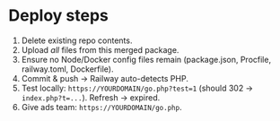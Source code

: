 
# Deploy steps
1) Delete existing repo contents.
2) Upload *all* files from this merged package.
3) Ensure no Node/Docker config files remain (package.json, Procfile, railway.toml, Dockerfile).
4) Commit & push → Railway auto-detects PHP.
5) Test locally: `https://YOURDOMAIN/go.php?test=1` (should 302 → `index.php?t=...`). Refresh → expired.
6) Give ads team: `https://YOURDOMAIN/go.php`.
